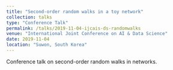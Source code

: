 ```yaml
---
title: "Second-order random walks in a toy network"
collection: talks
type: "Conference Talk"
permalink: /talks/2019-11-04-ijcais-ds-randomwalks
venue: "International Joint Conference on AI & Data Science"
date: 2019-11-04
location: "Suwon, South Korea"
---
```


Conference talk on second-order random walks in networks.
